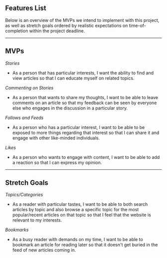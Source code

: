 ## Features List

Below is an overview of the MVPs we intend to implement with this project, as well as stretch goals ordered by realistic expectations on time-of-completion within the project deadline. 

---

## MVPs


*Stories*

* As a person that has particular interests, I want the ability to find and view articles so that I can educate myself on related topics.

*Commenting on Stories*

* As a person that wants to share my thoughts, I want to be able to leave comments on an article so that my feedback can be seen by everyone else who engages in the discussion in a particular story.

*Follows and Feeds*

* As a person who has a particular interest, I want to be able to be exposed to more things regarding that interest so that I can share it and engage with other like-minded individuals.


*Likes*

* As a person who wants to engage with content, I want to be able to add a reaction so that I can express my opinion.

---

## Stretch Goals

*Topics/Categories*

* As a reader with particular tastes, I want to be able to both search articles by topic and also browse a specific topic for the most popular/recent articles on that topic so that I feel that the website is relevant to my interests.

*Bookmarks*

* As a busy reader with demands on my time, I want to be able to bookmark an article for reading later so that it doesn't get buried in the feed of new articles coming in.
